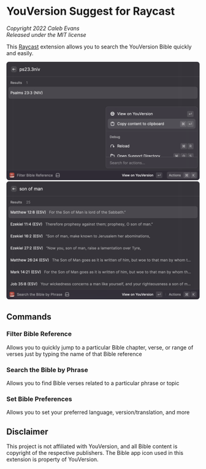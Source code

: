 # YouVersion Suggest for Raycast

_Copyright 2022 Caleb Evans_  
_Released under the MIT license_

This [Raycast][raycast] extension allows you to search the YouVersion Bible
quickly and easily.

[raycast]: https://www.raycast.com/

![Filter Bible Reference](screenshot-filter.png)
![Search the Bible by Phrase](screenshot-search.png)

## Commands

### Filter Bible Reference

Allows you to quickly jump to a particular Bible chapter, verse, or range of verses just by typing the name of that Bible reference

### Search the Bible by Phrase

Allows you to find Bible verses related to a particular phrase or topic

### Set Bible Preferences

Allows you to set your preferred language, version/translation, and more

## Disclaimer

This project is not affiliated with YouVersion, and all Bible content is
copyright of the respective publishers. The Bible app icon used in this
extension is property of YouVersion.
